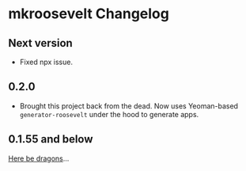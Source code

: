 # mkroosevelt Changelog

## Next version

- Fixed npx issue.

## 0.2.0

- Brought this project back from the dead. Now uses Yeoman-based `generator-roosevelt` under the hood to generate apps.

## 0.1.55 and below

[Here be dragons](https://en.wikipedia.org/wiki/Here_be_dragons)...
